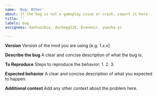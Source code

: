 ```yaml
---
name: 'Bug: Other'
about: If the bug is not a gameplay issue or crash, report it here
title: ''
labels: bug
assignees: dashuaibia, duckegg128, Evanenir, yuesha-yc

---
```


**Version**
Version of the mod you are using [e.g. 1.x.x]

**Describe the bug**
A clear and concise description of what the bug is.

**To Reproduce**
Steps to reproduce the behavior:
1. 
2. 
3. 

**Expected behavior**
A clear and concise description of what you expected to happen.

**Additional context**
Add any other context about the problem here.
